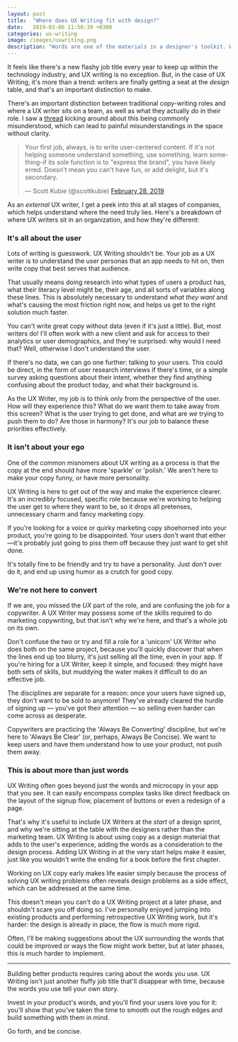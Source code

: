 ```yaml
---
layout: post
title:  "Where does UX Writing fit with design?"
date:   2019-03-06 11:56:39 +0300
categories: ux-writing
image: /images/uxwriting.png
description: "Words are one of the materials in a designer's toolkit. Why aren't we thinking of them sooner?"
---
```


It feels like there's a new flashy job title every year to keep up within the technology industry, and UX writing is no exception. But, in the case of UX Writing, it's more than a trend: writers are finally getting a seat at the _design_ table, and that's an important distinction to make.

There's an important distinction between traditional copy-writing roles and where a UX writer sits on a team, as well as what they actually *do* in their role. I saw a [thread](https://twitter.com/scottkubie/status/1101239345573519365) kicking around about this being commonly misunderstood, which can lead to painful misunderstandings in the space without clarity.

<blockquote class="twitter-tweet tw-align-center" data-conversation="none" data-dnt="true"><p lang="en" dir="ltr">Your first job, always, is to write user-centered content. If it&#39;s not helping someone understand something, use something, learn something–if its sole function is to &quot;express the brand&quot;, you have likely erred. Doesn&#39;t mean you can&#39;t have fun, or add delight, but it&#39;s secondary.</p>&mdash; Scott Kubie (@scottkubie) <a href="https://twitter.com/scottkubie/status/1101242356790149121?ref_src=twsrc%5Etfw">February 28, 2019</a></blockquote> <script async src="https://platform.twitter.com/widgets.js" charset="utf-8"></script>

As an *external* UX writer, I get a peek into this at all stages of companies, which helps understand where the need truly lies. Here's a breakdown of where UX writers sit in an organization, and how they're different:

### It's all about the user
Lots of writing is guesswork. UX Writing shouldn't be. Your job as a UX writer is to understand the user personas that an app needs to hit on, then write copy that best serves that audience. 

That usually means doing research into what types of users a product has, what their literacy level might be, their age, and all sorts of variables along these lines. This is absolutely necessary to understand _what they want_ and what's causing the most friction right now, and helps us get to the right solution much faster.

You can't write great copy without data (even if it's just a little). But, most writers do! I'll often work with a new client and ask for access to their analytics or user demographics, and they're surprised: why would I need that? Well, otherwise I don't understand the user.

If there's no data, we can go one further: talking to your users. This could be direct, in the form of user research interviews if there's time, or a simple survey asking questions about their intent, whether they find anything confusing about the product today, and what their background is.

As the UX Writer, my job is to think only from the perspective of the user. How will they experience this? What do we want them to take away from this screen? What is the user trying to get done, and what are *we* trying to push them to do? Are those in harmony? It's our job to balance these priorities effectively.

### It isn't about your ego
One of the common misnomers about UX writing as a process is that the copy at the end should have more 'sparkle' or 'polish.' We aren't here to make your copy funny, or have more personality. 

UX Writing is here to get out of the way and make the experience clearer. It's an incredibly focused, specific role because we're working to helping the user get to where they want to be, so it drops all pretenses, unnecessary charm and fancy marketing copy. 

If you're looking for a voice or quirky marketing copy shoehorned into your product, you're going to be disappointed. Your users don't want that either—it's probably just going to piss them off because they just want to get shit done.

It's totally fine to be friendly and try to have a personality. Just don't over do it, and end up using humor as a crutch for good copy.

### We're not here to convert 

If we are, you missed the _UX_ part of the role, and are confusing the job for a copywriter. A UX Writer may possess some of the skills required to do marketing copywriting, but that isn't why we're here, and that's a whole job on its own.

Don't confuse the two or try and fill a role for a 'unicorn' UX Writer who does both on the same project, because you'll quickly discover that when the lines end up too blurry, it's just selling all the time, even in your app. If you're hiring for a UX Writer, keep it simple, and focused: they might have both sets of skills, but muddying the water makes it difficult to do an effective job.

The disciplines are separate for a reason: once your users have signed up, they don't want to be sold to anymore! They've already cleared the hurdle of signing up — you've got their attention — so selling even harder can come across as desperate.

Copywriters are practicing the 'Always Be Converting' discipline, but we're here to 'Always Be Clear' (or, perhaps, Always Be Concise). We want to keep users and have them understand how to use your product, not push them away.

### This is about more than just words

UX Writing often goes beyond just the words and microcopy in your app that you see. It can easily encompass complex tasks like direct feedback on the layout of the signup flow, placement of buttons or even a redesign of a page.

That's why it's useful to include UX Writers at the *start* of a design sprint, and why we're sitting at the table with the designers rather than the marketing team. UX Writing is about using copy as a design material that adds to the user's experience, adding the words as a consideration to the design process. Adding UX Writing in at the very start helps make it easier, just like you wouldn't write the ending for a book before the first chapter. 

Working on UX copy early makes life easier simply because the process of solving UX writing problems often reveals design problems as a side effect, which can be addressed at the same time. 

This doesn't mean you can't do a UX Writing project at a later phase, and shouldn't scare you off doing so. I've personally enjoyed jumping into existing products and performing retrospective UX Writing work, but it's harder: the design is already in place, the flow is much more rigid. 

Often, I'll be making suggestions about the UX surrounding the words that could be improved or ways the flow might work better, but at later phases, this is much harder to implement.

---

Building better products requires caring about the words you use. UX Writing isn't just another fluffy job title that'll disappear with time, because the words you use tell your own story. 

Invest in your product's words, and you'll find your users love you for it: you'll show that you've taken the time to smooth out the rough edges and build something with them in mind. 

Go forth, and be concise.
